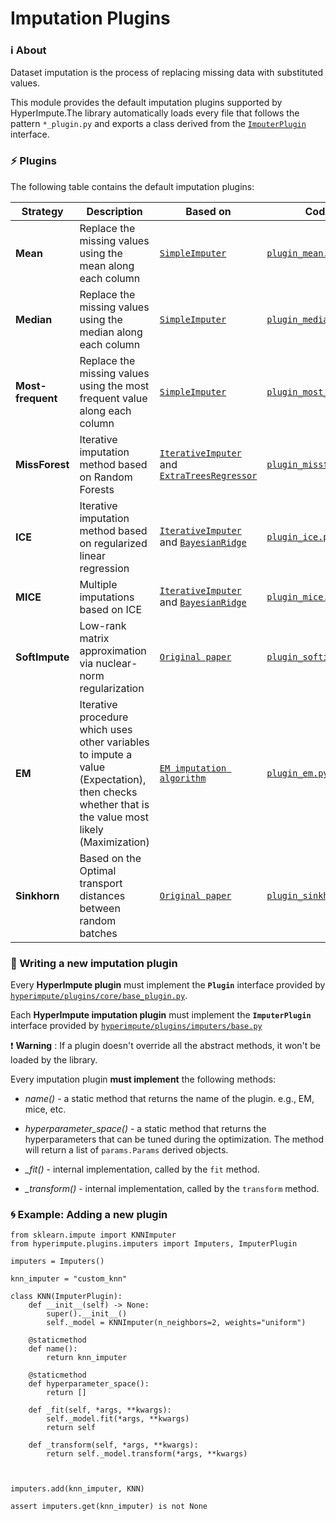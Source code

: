 # Imputation Plugins

### :information_source: About


Dataset imputation is the process of replacing missing data with substituted values.


This module provides the default imputation plugins supported by HyperImpute.The library automatically loads every file that follows the pattern `*_plugin.py` and exports a class derived from the [`ImputerPlugin`](base.py) interface.

### :zap: Plugins
The following table contains the default imputation plugins:

| Strategy | Description| Based on| Code | Tests|
|--- | --- | --- | --- | --- |
|**Mean**|Replace the missing values using the mean along each column|[`SimpleImputer`](https://scikit-learn.org/stable/modules/generated/sklearn.impute.SimpleImputer.html)| [`plugin_mean.py`](plugin_mean.py) | [`test_mean.py`](../../../../tests/plugins/imputers/test_mean.py) |
|**Median**|Replace the missing values using the median along each column|[`SimpleImputer`](https://scikit-learn.org/stable/modules/generated/sklearn.impute.SimpleImputer.html)| [`plugin_median.py`](plugin_median.py) | [`test_median.py`](../../../../tests/plugins/imputers/test_median.py)|
|**Most-frequent**|Replace the missing values using the most frequent value along each column|[`SimpleImputer`](https://scikit-learn.org/stable/modules/generated/sklearn.impute.SimpleImputer.html)|[`plugin_most_freq.py`](plugin_most_freq.py) | [`test_most_freq.py`](../../../../tests/plugins/imputers/test_most_freq.py) |
|**MissForest**|Iterative imputation method based on Random Forests| [`IterativeImputer`](https://scikit-learn.org/stable/modules/generated/sklearn.impute.IterativeImputer.html#sklearn.impute.IterativeImputer) and [`ExtraTreesRegressor`](https://scikit-learn.org/stable/modules/generated/sklearn.ensemble.ExtraTreesRegressor.html)| [`plugin_missforest.py`](plugin_missforest.py) |[`test_missforest.py`](../../../../tests/plugins/imputers/test_missforest.py) |
|**ICE**| Iterative imputation method based on regularized linear regression | [`IterativeImputer`](https://scikit-learn.org/stable/modules/generated/sklearn.impute.IterativeImputer.html#sklearn.impute.IterativeImputer) and [`BayesianRidge`](https://scikit-learn.org/stable/modules/generated/sklearn.linear_model.BayesianRidge.html)| [`plugin_ice.py`](plugin_ice.py)| [`test_ice.py`](../../../../tests/plugins/imputers/test_ice.py)|
|**MICE**| Multiple imputations based on ICE| [`IterativeImputer`](https://scikit-learn.org/stable/modules/generated/sklearn.impute.IterativeImputer.html#sklearn.impute.IterativeImputer) and [`BayesianRidge`](https://scikit-learn.org/stable/modules/generated/sklearn.linear_model.BayesianRidge.html)| [`plugin_mice.py`](plugin_mice.py) |[`test_mice.py`](../../../../tests/plugins/imputers/test_mice.py) |
|**SoftImpute**|Low-rank matrix approximation via nuclear-norm regularization| [`Original paper`](https://jmlr.org/papers/volume16/hastie15a/hastie15a.pdf)| [`plugin_softimpute.py`](plugin_softimpute.py)|[`test_softimpute.py`](../../../../tests/plugins/imputers/test_softimpute.py) |
|**EM**|Iterative procedure which uses other variables to impute a value (Expectation), then checks whether that is the value most likely (Maximization)|[`EM imputation algorithm`](https://joon3216.github.io/research_materials/2019/em_imputation.html)|[`plugin_em.py`](plugin_em.py) |[`test_em.py`](../../../../tests/plugins/imputers/test_em.py) |
|**Sinkhorn**|Based on the Optimal transport distances between random batches|[`Original paper`](https://arxiv.org/pdf/2002.03860.pdf)|[`plugin_sinkhorn.py`](plugin_sinkhorn.py) | [`test_sinkhorn.py`](../../../../tests/plugins/imputers/test_sinkhorn.py)|

### :hammer: Writing a new imputation plugin
Every **HyperImpute plugin** must implement the **`Plugin`** interface provided by [`hyperimpute/plugins/core/base_plugin.py`](../core/base_plugin.py).

Each **HyperImpute imputation plugin** must implement the **`ImputerPlugin`** interface provided by [`hyperimpute/plugins/imputers/base.py`](base.py)

:heavy_exclamation_mark: __Warning__ : If a plugin doesn't override all the abstract methods, it won't be loaded by the library.



Every imputation plugin **must implement** the following methods:
- *name()* - a static method that returns the name of the plugin. e.g., EM, mice, etc.

- *hyperparameter_space()* - a static method that returns the hyperparameters that can be tuned during the optimization. The method will return a list of `params.Params` derived objects.

- *_fit()* - internal implementation, called by the `fit` method.
- *_transform()* - internal implementation, called by the `transform` method.

### :cyclone: Example: Adding a new plugin

```
from sklearn.impute import KNNImputer
from hyperimpute.plugins.imputers import Imputers, ImputerPlugin

imputers = Imputers()

knn_imputer = "custom_knn"

class KNN(ImputerPlugin):
    def __init__(self) -> None:
        super().__init__()
        self._model = KNNImputer(n_neighbors=2, weights="uniform")

    @staticmethod
    def name():
        return knn_imputer

    @staticmethod
    def hyperparameter_space():
        return []

    def _fit(self, *args, **kwargs):
        self._model.fit(*args, **kwargs)
        return self

    def _transform(self, *args, **kwargs):
        return self._model.transform(*args, **kwargs)



imputers.add(knn_imputer, KNN)

assert imputers.get(knn_imputer) is not None
```
